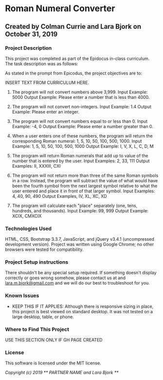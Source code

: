 # Roman Numeral Converter

## Created by Colman Currie and Lara Bjork on October 31, 2019

### Project Description
This project was completed as part of the Epidocus in-class curriculum. The task description was as follows:

As stated in the prompt from Epicodus, the project objectives are to:

INSERT TEXT FROM CURRICULUM HERE.
1. The program will not convert numbers above 3,999.
Input Example: 5000
Output Example: Please enter a number that is less than 4000.

2. The program will not convert non-integers.
Input Example: 1.4
Output Example: Please enter an integer.

3. The program will not convert numbers equal to or less than 0.
Input Example: -4, 0
Output Example: Please enter a number greater than 0.

4. When a user enters one of these numbers, the program will return the corresponding Roman numeral: 1, 5, 10, 50, 100, 500, 1000.
Input Example: 1, 5, 10, 50, 100, 500, 1000
Output Example: I, V, X, L, C, D, M

5. The program will return Roman numerals that add up to value of the number that is entered by the user.
Input Examples: 2, 33, 111
Output Examples: II, XXXIII, CXI

6. The program will not return more than three of the same Roman symbols in a row. Instead, the program will subtract the value of what would have been the fourth symbol from the next largest symbol relative to what the user entered and place it in front of that larger symbol.
Input Examples: 4, 40, 90, 490
Output Examples, IV, XL, XC, XD

7. The program will calculate each "place" separately (one, tens, hundreds, and thousands).
Input Example: 99, 999
Output Example: XCIX, CMXCIX



### Technologies Used
HTML, CSS, Bootstrap 3.3.7, JavaScript, and jQuery v3.4.1 (uncompressed development version).
Project was written using Google Chrome; no other browsers were tested for compatibility.

### Project Setup instructions
There shouldn't be any special setup required. If something doesn't display correctly or goes wrong somehow, please contact us at <INSERT PARTNER EMAIL> and <lara.m.bjork@gmail.com> and we will do our best to troubleshoot for you.

### Known Issues
* KEEP THIS IF IT APPLIES: Although there is responsive sizing in place, this project is best viewed on standard desktop. It was not tested on a large desktop, table, or phone.



### Where to Find This Project
USE THIS SECTION ONLY IF GH PAGE CREATED


### License
This software is licensed under the MIT license.

_Copyright (c) 2019 ** PARTNER NAME and Lara Bjork **_
